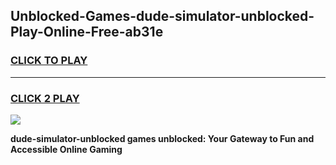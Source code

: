 
## Unblocked-Games-dude-simulator-unblocked-Play-Online-Free-ab31e
<h3>
<a href="https://premium76.site?title=dude-simulator-unblocked&ref=26A">CLICK TO PLAY</a></h3>
<hr>

<h3>
<a href="https://premium76.site?title=dude-simulator-unblocked&ref=26A">CLICK 2 PLAY</a>
  
</h3>

<a href="https://premium76.site?title=dude-simulator-unblocked&ref=26A"><img src="https://clearcache.store/games.png"></a>


**dude-simulator-unblocked games unblocked: Your Gateway to Fun and Accessible Online Gaming**
